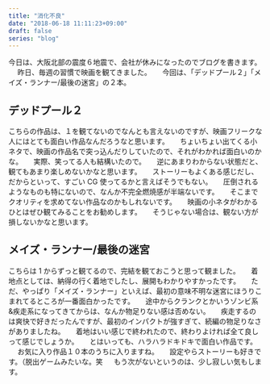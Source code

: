 ```yaml
---
title: "消化不良"
date: "2018-06-18 11:11:23+09:00"
draft: false
series: "blog"
---
```

今日は、大阪北部の震度６地震で、会社が休みになったのでブログを書きます。
　
昨日、毎週の習慣で映画を観てきました。
　
今回は、「デッドプール２」「メイズ・ランナー/最後の迷宮」の２本。
　
<h2>デッドプール２</h2>

こちらの作品は、１を観てないのでなんとも言えないのですが、映画フリークな人にはとても面白い作品なんだろうなと思います。
　
ちょいちょい出てくる小ネタで、映画の作品名で突っ込んだりしていたので、それがわかれば面白いのかな。
　
実際、笑ってる人も結構いたので。
　
逆にあまりわからない状態だと、観てもあまり楽しめないかなと思います。
　
ストーリーもよくある感じだし、だからといって、すごい CG 使ってるかと言えばそうでもない。
　
圧倒されるようなものも特にないので、なんか不完全燃焼感が半端ないです。
　
そこまでクオリティを求めてない作品なのかもしれないです。
　
映画の小ネタがわかるひとはぜひ観てみることをお勧めします。
　
そうじゃない場合は、観ない方が損しないかなと思います。
　
<h2>メイズ・ランナー/最後の迷宮</h2>

こちらは 1 からずっと観てるので、完結を観ておこうと思って観ました。
　
着地点としては、納得の行く着地でしたし、展開もわかりやすかったです。
　
ただ、やっぱり「メイズ・ランナー」といえば、最初の意味不明な迷宮にほうりこまれてるところが一番面白かったです。
　
途中からクランクとかいうゾンビ系&疾走系になってきてからは、なんか物足りない感は否めない。
　
疾走するのは爽快で好きだったんですが、最初のインパクトが強すぎて、続編の物足りなさがありましたね。
　
着地はいい感じで終われたので、終わりよければ全て良しって感じでしょうか。
　
とはいっても、ハラハラドキドキで面白い作品です。
　
お気に入り作品１０本のうちに入りますね。
　
設定やらストーリーも好きです。（脱出ゲームみたいな。笑
　
もう次がないというのは、少し寂しい気もします。